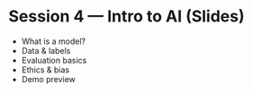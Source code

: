 # Session 4 — Intro to AI (Slides)

- What is a model?
- Data & labels
- Evaluation basics
- Ethics & bias
- Demo preview
